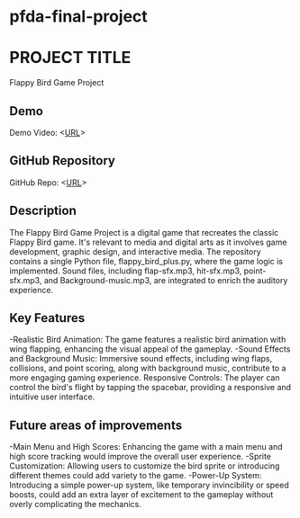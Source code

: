 # pfda-final-project
# PROJECT TITLE
Flappy Bird Game Project
## Demo
Demo Video: <[URL](https://youtu.be/-kP0MzCq_QA)>

## GitHub Repository
GitHub Repo: <[URL](https://github.com/ThachLa/pfda-final-project.git)>

## Description
The Flappy Bird Game Project is a digital game that recreates the classic Flappy Bird game. It's relevant to media and digital arts as it involves game development, graphic design, and interactive media.
The repository contains a single Python file, flappy_bird_plus.py, where the game logic is implemented. Sound files, including flap-sfx.mp3, hit-sfx.mp3, point-sfx.mp3, and Background-music.mp3, are integrated to enrich the auditory experience.
## Key Features
-Realistic Bird Animation: The game features a realistic bird animation with wing flapping, enhancing the visual appeal of the gameplay.
-Sound Effects and Background Music: Immersive sound effects, including wing flaps, collisions, and point scoring, along with background music, contribute to a more engaging gaming experience.
Responsive Controls: The player can control the bird's flight by tapping the spacebar, providing a responsive and intuitive user interface.
##  Future areas of improvements
-Main Menu and High Scores: Enhancing the game with a main menu and high score tracking would improve the overall user experience.
-Sprite Customization: Allowing users to customize the bird sprite or introducing different themes could add variety to the game.
-Power-Up System: Introducing a simple power-up system, like temporary invincibility or speed boosts, could add an extra layer of excitement to the gameplay without overly complicating the mechanics.

